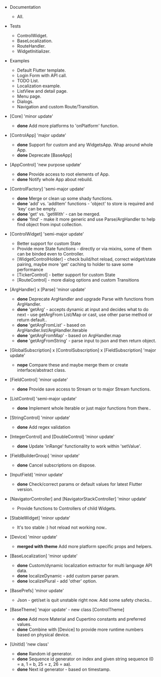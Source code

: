 - Documentation
  + All.

- Tests
  + ControlWidget.
  + BaseLocalization.
  + RouteHandler.
  + WidgetInitializer.

- Examples
  + Default Flutter template.
  + Login Form with API call.
  + TODO List.
  + Localization example.
  + ListView and detail page.
  + Menu page.
  + Dialogs.
  + Navigation and custom Route/Transition.

- [Core] 'minor update'
  + **done** Add more platforms to 'onPlatform' function.

- [ControlApp] 'major update'
  + **done** Support for custom and any WidgetsApp. Wrap around whole App.
  + **done** Deprecate [BaseApp]
  
- [AppControl] 'new purpose update'
  + **done** Provide access to root elements of App.
  + **done** Notify whole App about rebuild.
  
- [ControlFactory] 'semi-major update'
  + **done** Merge or clean up some shady functions.
  + **done** 'add' vs. 'addItem' functions - 'object' to store is required and 'key' can be empty.
  + **done** 'get' vs. 'getWith' - can be merged.
  + **done** 'find' - make it more generic and use Parse/ArgHandler to help find object from input collection.

- [ControlWidget] 'semi-major update'
  + Better support for custom State
  + Provide more State functions - directly or via mixins, some of them can be binded even to Controller.
  + [WidgetControlHolder] - check build/hot reload, correct widget/state pairing, maybe more 'get' caching to holder to save some performance
  + [TickerControl] - better support for custom State
  + [RouteControl] - more dialog options and custom Transitions

- [ArgHandler] x [Parse] 'minor update'
  + **done** Deprecate ArgHandler and upgrade Parse with functions from ArgHandler.
  + **done** 'getArg' - accepts dynamic at input and decides what to do next - use getArgFrom List/Map or cast, use other parse method or return default..
  + **done** 'getArgFromList' - based on ArgHandler.list/ArgHandler.iterable
  + **done** 'getArgFromMap' - based on ArgHandler.map
  + **done** 'getArgFromString' - parse input to json and then return object.

- [GlobalSubscription] x [ControlSubscription] x [FieldSubscription] 'major update'
  + **nope** Compare these and maybe merge them or create interface/abstract class.

- [FieldControl] 'minor update'
  + **done** Provide save access to Stream or to major Stream functions.

- [ListControl] 'semi-major update'
  + **done** Implement whole Iterable or just major functions from there..
  
- [StringControl] 'minor update'
  + **done** Add regex validation

- [IntegerControl] and [DoubleControl] 'minor update'
  + **done** Update 'inRange' functionality to work within 'setValue'.
  
- [FieldBuilderGroup] 'minor update'
  + **done** Cancel subscriptions on dispose.
  
- [InputField] 'minor update'
  + **done** Check/correct params or default values for latest Flutter version.
  
- [NavigatorController] and [NavigatorStackController] 'minor update'
  + Provide functions to Controllers of child Widgets.
  
- [StableWidget] 'minor update'
  + It's too stable :) hot reload not working now..
  
- [Device] 'minor update'
  + **merged with theme** Add more platform specific props and helpers.
  
- [BaseLocalization] 'minor update'
  + **done** Custom/dynamic localization extractor for multi language API data.
  + **done** localizeDynamic - add custom parser param.
  + **done** localizePlural - add 'other' option.
  
- [BasePrefs] 'minor update'
  + Json - get/set is quit unstable right now. Add some safety checks..
  
- [BaseTheme] 'major update' - new class [ControlTheme]
  + **done** Add more Material and Cupertino constants and preferred values.
  + **done** Combine with [Device] to provide more runtime numbers based on physical device.
  
- [UnitId] 'new class'
  + **done**  Random id generator.
  + **done**  Sequence id generator on index and given string sequence (0 = a, 1 = b, 25 = z, 26 = aa).
  + **done**  Next id generator - based on timestamp.